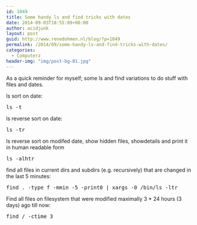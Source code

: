 ```yaml
---
id: 1049
title: Some handy ls and find tricks with dates
date: 2014-09-03T18:55:09+00:00
author: acidjunk
layout: post
guid: http://www.renedohmen.nl/blog/?p=1049
permalink: /2014/09/some-handy-ls-and-find-tricks-with-dates/
categories:
  - Computerz
header-img: "img/post-bg-01.jpg"
---
```

As a quick reminder for myself; some ls and find variations to do stuff with files and dates.

ls sort on date:

<pre>ls -t
</pre>

ls reverse sort on date:

<pre>ls -tr
</pre>

ls reverse sort on modifed date, show hidden files, showdetails and print it in human readable form

<pre>ls -alhtr
</pre>

find all files in current dirs and subdirs (e.g. recursively) that are changed in the last 5 minutes:

<pre>find . -type f -mmin -5 -print0 | xargs -0 /bin/ls -ltr
</pre>

Find all files on filesystem that were modified maximally 3 * 24 hours (3 days) ago till now:

<pre>find / -ctime 3
</pre>